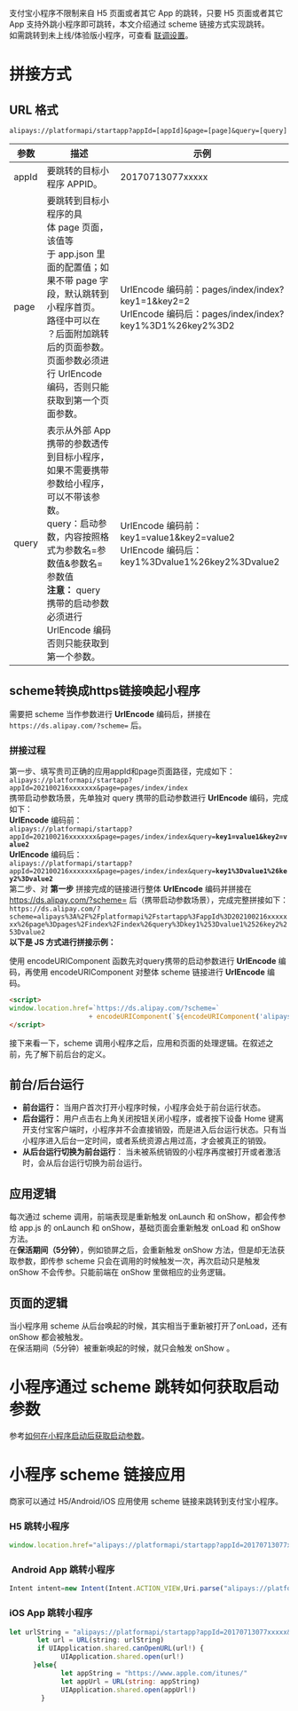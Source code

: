 支付宝小程序不限制来自 H5 页面或者其它 App 的跳转，只要 H5 页面或者其它 App 支持外跳小程序即可跳转，本文介绍通过 scheme 链接方式实现跳转。<br />如需跳转到未上线/体验版小程序，可查看 [联调设置](https://opendocs.alipay.com/mini/ide/integration-testing)。

# 拼接方式 

## URL 格式
```
alipays://platformapi/startapp?appId=[appId]&page=[page]&query=[query]
```
| **参数** | **描述** | **示例** |
| --- | --- | --- |
| appId | 要跳转的目标小程序 APPID。 | 20170713077xxxxx |
| page | 要跳转到目标小程序的具体 page 页面，该值等于 app.json 里面的配置值；如果不带 page 字段，默认跳转到小程序首页。<br />路径中可以在 ？后面附加跳转后的页面参数。页面参数必须进行 UrlEncode 编码，否则只能获取到第一个页面参数。| UrlEncode 编码前：pages/index/index?key1=1&key2=2 <br />UrlEncode 编码后：pages/index/index?key1%3D1%26key2%3D2 |
| query | 表示从外部 App 携带的参数透传到目标小程序，如果不需要携带参数给小程序，可以不带该参数。<br />query：启动参数，内容按照格式为参数名=参数值&参数名=参数值<br />**注意：** query 携带的启动参数必须进行 UrlEncode 编码否则只能获取到第一个参数。 | UrlEncode 编码前：key1=value1&key2=value2<br /> UrlEncode 编码后：key1%3Dvalue1%26key2%3Dvalue2 |


## scheme转换成https链接唤起小程序
需要把 scheme 当作参数进行 **UrlEncode** 编码后，拼接在 `https://ds.alipay.com/?scheme=` 后。<br />
### 拼接过程
第一步、填写贵司正确的应用appId和page页面路径，完成如下：<br />`alipays://platformapi/startapp?appId=202100216xxxxxxx&page=pages/index/index`<br />
携带启动参数场景，先单独对 query 携带的启动参数进行 **UrlEncode** 编码，完成如下：<br />
**UrlEncode** 编码前：<br />
`alipays://platformapi/startapp?appId=202100216xxxxxxx&page=pages/index/index&query=`**`key1=value1&key2=value2`**<br />
**UrlEncode** 编码后：<br />
`alipays://platformapi/startapp?appId=202100216xxxxxxx&page=pages/index/index&query=`**`key1%3Dvalue1%26key2%3Dvalue2`**<br />
第二步、对 **第一步** 拼接完成的链接进行整体 **UrlEncode** 编码并拼接在 https://ds.alipay.com/?scheme= 后（携带启动参数场景），完成完整拼接如下：<br />
`https://ds.alipay.com/?scheme=alipays%3A%2F%2Fplatformapi%2Fstartapp%3FappId%3D202100216xxxxxxx%26page%3Dpages%2Findex%2Findex%26query%3Dkey1%253Dvalue1%2526key2%253Dvalue2`<br />
**以下是 JS 方式进行拼接示例：**

使用 encodeURIComponent 函数先对query携带的启动参数进行 **UrlEncode** 编码，再使用 encodeURIComponent 对整体 scheme 链接进行 **UrlEncode** 编码。
```html
<script>
window.location.href=`https://ds.alipay.com/?scheme=` 
                    + encodeURIComponent(`${encodeURIComponent('alipays://platformapi/startapp?appId=202100216xxxxxxx&page=pages/index/index&query=')}${encodeURIComponent(encodeURIComponent('key1=value1&key2=value2'))}`) 
</script>
```
接下来看一下，scheme 调用小程序之后，应用和页面的处理逻辑。在叙述之前，先了解下前后台的定义。

## 前台/后台运行

- **前台运行：** 当用户首次打开小程序时候，小程序会处于前台运行状态。
- **后台运行：** 用户点击右上角关闭按钮关闭小程序，或者按下设备 Home 键离开支付宝客户端时，小程序并不会直接销毁，而是进入后台运行状态。只有当小程序进入后台一定时间，或者系统资源占用过高，才会被真正的销毁。
- **从后台运行切换为前台运行**： 当未被系统销毁的小程序再度被打开或者激活时，会从后台运行切换为前台运行。 

## 应用逻辑
每次通过 scheme 调用，前端表现是重新触发 onLaunch 和 onShow，都会传参给 app.js 的 onLaunch 和 onShow，基础页面会重新触发 onLoad 和 onShow 方法。<br />在**保活期间（5分钟）**，例如锁屏之后，会重新触发 onShow 方法，但是却无法获取参数，即传参 scheme 只会在调用的时候触发一次，再次启动只是触发 onShow 不会传参。只能前端在 onShow 里做相应的业务逻辑。 

## 页面的逻辑
当小程序用 scheme 从后台唤起的时候，其实相当于重新被打开了onLoad，还有 onShow 都会被触发。<br />在保活期间（5分钟）被重新唤起的时候，就只会触发 onShow 。 

# 小程序通过 scheme 跳转如何获取启动参数
参考[如何在小程序启动后获取启动参数](https://opendocs.alipay.com/support/01rb2a)。 

# 小程序 scheme 链接应用
商家可以通过 H5/Android/iOS 应用使用 scheme 链接来跳转到支付宝小程序。

### H5 跳转小程序 
```javascript
window.location.href="alipays://platformapi/startapp?appId=20170713077xxxxx&page=x/yz&query=xx%3dxx";
```

###  Android App 跳转小程序
```javascript
Intent intent=new Intent(Intent.ACTION_VIEW,Uri.parse("alipays://platformapi/startapp?appId=20170713077xxxxx&page=x/yz&query=xx%3dxx"));startActivity(intent);
```

### iOS App 跳转小程序
```javascript
let urlString = "alipays://platformapi/startapp?appId=20170713077xxxxx&page=x/yz&query=xx%3dxx"
       let url = URL(string: urlString)
       if UIApplication.shared.canOpenURL(url!) {
             UIApplication.shared.open(url!)
      }else{
             let appString = "https://www.apple.com/itunes/"             
             let appUrl = URL(string: appString)
             UIApplication.shared.open(appUrl!)
        }
```

